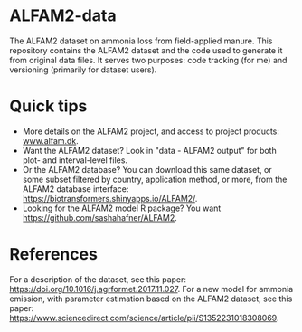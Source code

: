 # ALFAM2-data
The ALFAM2 dataset on ammonia loss from field-applied manure. This repository contains the ALFAM2 dataset and the code used to generate it from original data files. It serves two purposes: code tracking (for me) and versioning (primarily for dataset users). 

# Quick tips
* More details on the ALFAM2 project, and access to project products: www.alfam.dk.
* Want the ALFAM2 dataset? Look in "data - ALFAM2 output" for both plot- and interval-level files.
* Or the ALFAM2 database? You can download this same dataset, or some subset filtered by country, application method, or more, from the ALFAM2 database interface: https://biotransformers.shinyapps.io/ALFAM2/. 
* Looking for the ALFAM2 model R package? You want https://github.com/sashahafner/ALFAM2.

# References
For a description of the dataset, see this paper: https://doi.org/10.1016/j.agrformet.2017.11.027. For a new model for ammonia emission, with parameter estimation based on the ALFAM2 dataset, see this paper: https://www.sciencedirect.com/science/article/pii/S1352231018308069. 


